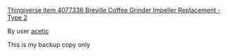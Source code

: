 [Thingiverse item 4077336 Breville Coffee Grinder Impeller Replacement - Type 2](https://www.thingiverse.com/thing:4077336/files)

By user [acetic](https://www.thingiverse.com/acetic)

This is my backup copy only
